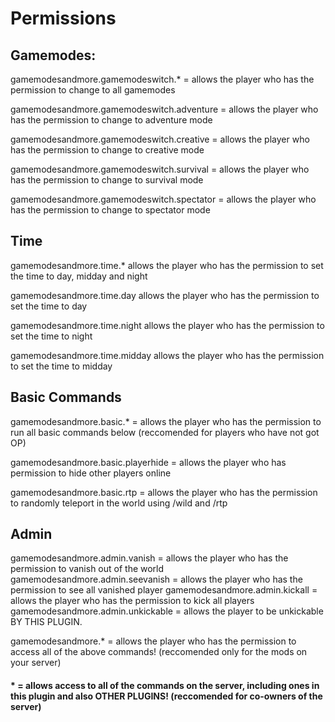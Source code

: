 # Permissions


## Gamemodes:

gamemodesandmore.gamemodeswitch.* = allows the player who has the permission to change to all gamemodes

gamemodesandmore.gamemodeswitch.adventure = allows the player who has the permission to change to adventure mode

gamemodesandmore.gamemodeswitch.creative = allows the player who has the permission to change to creative mode

gamemodesandmore.gamemodeswitch.survival = allows the player who has the permission to change to survival mode

gamemodesandmore.gamemodeswitch.spectator = allows the player who has the permission to change to spectator mode

## Time

gamemodesandmore.time.* allows the player who has the permission to set the time to day, midday and night

gamemodesandmore.time.day allows the player who has the permission to set the time to day

gamemodesandmore.time.night allows the player who has the permission to set the time to night

gamemodesandmore.time.midday allows the player who has the permission to set the time to midday

## Basic Commands
gamemodesandmore.basic.* = allows the player who has the permission to run all basic commands below (reccomended for players who have not got OP)

gamemodesandmore.basic.playerhide = allows the player who has permission to hide other players online

gamemodesandmore.basic.rtp = allows the player who has the permission to randomly teleport in the world using /wild and /rtp

## Admin
gamemodesandmore.admin.vanish = allows the player who has the permission to vanish out of the world
gamemodesandmore.admin.seevanish = allows the player who has the permission to see all vanished player
gamemodesandmore.admin.kickall = allows the player who has the permission to kick all players
gamemodesandmore.admin.unkickable = allows the player to be unkickable BY THIS PLUGIN.

gamemodesandmore.* = allows the player who has the permission to access all of the above commands! (reccomended only for the mods on your server)

#### * = allows access to all of the commands on the server, including ones in this plugin and also OTHER PLUGINS! (reccomended for co-owners of the server)
